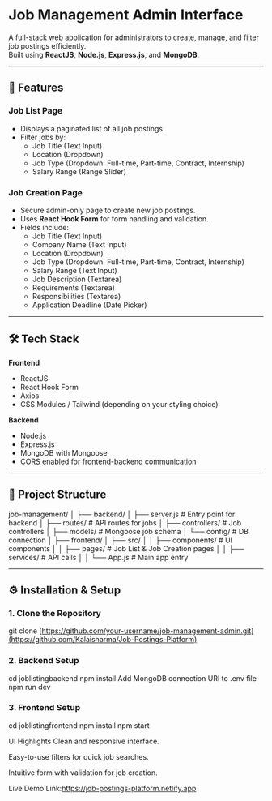 # Job Management Admin Interface

A full-stack web application for administrators to create, manage, and filter job postings efficiently.  
Built using **ReactJS**, **Node.js**, **Express.js**, and **MongoDB**.

---

## 🚀 Features

### **Job List Page**
- Displays a paginated list of all job postings.
- Filter jobs by:
  - Job Title (Text Input)
  - Location (Dropdown)
  - Job Type (Dropdown: Full-time, Part-time, Contract, Internship)
  - Salary Range (Range Slider)

### **Job Creation Page**
- Secure admin-only page to create new job postings.
- Uses **React Hook Form** for form handling and validation.
- Fields include:
  - Job Title (Text Input)
  - Company Name (Text Input)
  - Location (Dropdown)
  - Job Type (Dropdown: Full-time, Part-time, Contract, Internship)
  - Salary Range (Text Input)
  - Job Description (Textarea)
  - Requirements (Textarea)
  - Responsibilities (Textarea)
  - Application Deadline (Date Picker)

---

## 🛠 Tech Stack

**Frontend**
- ReactJS
- React Hook Form
- Axios
- CSS Modules / Tailwind (depending on your styling choice)

**Backend**
- Node.js
- Express.js
- MongoDB with Mongoose
- CORS enabled for frontend-backend communication

---
## 📂 Project Structure
job-management/
│
├── backend/
│ ├── server.js # Entry point for backend
│ ├── routes/ # API routes for jobs
│ ├── controllers/ # Job controllers
│ ├── models/ # Mongoose job schema
│ └── config/ # DB connection
│
├── frontend/
│ ├── src/
│ │ ├── components/ # UI components
│ │ ├── pages/ # Job List & Job Creation pages
│ │ ├── services/ # API calls
│ │ └── App.js # Main app entry


---

## ⚙️ Installation & Setup

### **1. Clone the Repository**
git clone [https://github.com/your-username/job-management-admin.git](https://github.com/Kalaisharma/Job-Postings-Platform)


### **2. Backend Setup**
cd joblistingbackend
npm install
Add MongoDB connection URI to .env file
npm run dev

### **3. Frontend Setup**
cd joblistingfrontend
npm install
npm start

 UI Highlights
Clean and responsive interface.

Easy-to-use filters for quick job searches.

Intuitive form with validation for job creation.

Live Demo Link:https://job-postings-platform.netlify.app


